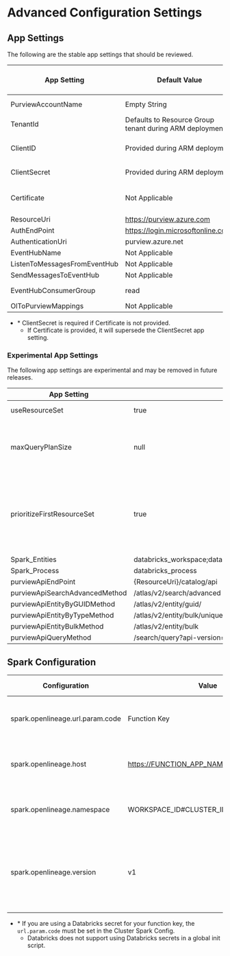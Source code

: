 # Advanced Configuration Settings

## App Settings

The following are the stable app settings that should be reviewed.

| App Setting| Default Value|Required in App Settings| Note|
|----|----|----|----|
|PurviewAccountName| Empty String | Yes| The name of the Purview instance that will receive Databricks lineage|
|TenantId|Defaults to Resource Group tenant during ARM deployment|Yes||
|ClientID|Provided during ARM deployment|Yes|The Application Id of the service principal with permission to read call Databricks and Microsoft Purview APIs|
|ClientSecret|Provided during ARM deployment|*Yes|The secret value for the service principal provided in ClientID|
|Certificate|Not Applicable|*No|Should be a JSON object: `{"SourceType": "KeyVault","KeyVaultUrl": "https://akv-name.vault.azure.net/","KeyVaultCertificateName": "certificateName"}`
|ResourceUri | <https://purview.azure.com> | No| |
|AuthEndPoint| <https://login.microsoftonline.com/>| No| |
|AuthenticationUri| purview.azure.net| No| |
|EventHubName|Not Applicable|Yes| |
|ListenToMessagesFromEventHub|Not Applicable|Yes| |
|SendMessagesToEventHub|Not Applicable|Yes| |
|EventHubConsumerGroup|read|Yes| The name of the consumer group that triggers the azure function|
|OlToPurviewMappings|Not Applicable|Yes| |

* \* ClientSecret is required if Certificate is not provided.
  * If Certificate is provided, it will supersede the ClientSecret app setting.

### Experimental App Settings

The following app settings are experimental and may be removed in future releases.

| App Setting| Default Value in Code| Note|
|----|----|----|
|useResourceSet|true|Experimental feature|
|maxQueryPlanSize|null|If the query plan bytes is greater than this value it will be removed from the databricks_process|
|prioritizeFirstResourceSet|true|When matching against existing assets, the first resource set found will be prioritized over other assets like folders or purview custom connector entities.|
|Spark_Entities|databricks_workspace;databricks_job;databricks_notebook;databricks_notebook_task||
|Spark_Process|databricks_process||
|purviewApiEndPoint|{ResourceUri}/catalog/api||
|purviewApiSearchAdvancedMethod|/atlas/v2/search/advanced||
|purviewApiEntityByGUIDMethod|/atlas/v2/entity/guid/||
|purviewApiEntityByTypeMethod|/atlas/v2/entity/bulk/uniqueAttribute/type/||
|purviewApiEntityBulkMethod|/atlas/v2/entity/bulk||
|purviewApiQueryMethod|/search/query?api-version=2021-05-01-preview||

## Spark Configuration

|Configuration|Value|Config Location| Note|
|----|----|----|---|
|spark.openlineage.url.param.code| Function Key |*Cluster Spark Config or Init Script||
|spark.openlineage.host| <https://FUNCTION_APP_NAME.azurewebsites.net>|Cluster Spark Config or Init Script||
|spark.openlineage.namespace| WORKSPACE_ID#CLUSTER_ID |Cluster Spark Config or Init Script||
|spark.openlineage.version| v1 |Cluster Spark Config or Init Script| Should be v1 for OpenLineage jar 0.9.0+. Should be 1 for OpenLineage jar 0.8.2 and earlier.|

* \* If you are using a Databricks secret for your function key, the `url.param.code` must be set in the Cluster Spark Config.
  * Databricks does not support using Databricks secrets in a global init script.

